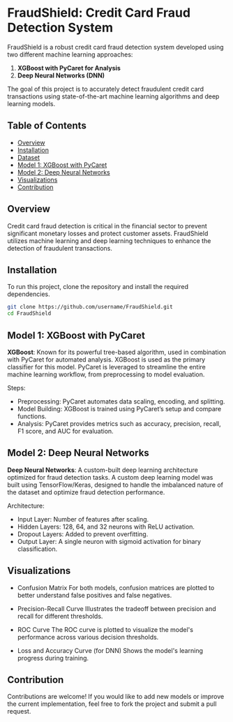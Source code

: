 # FraudShield: Credit Card Fraud Detection System

FraudShield is a robust credit card fraud detection system developed using two different machine learning approaches:
1. **XGBoost with PyCaret for Analysis**
2. **Deep Neural Networks (DNN)**

The goal of this project is to accurately detect fraudulent credit card transactions using state-of-the-art machine learning algorithms and deep learning models.

## Table of Contents
- [Overview](#overview)
- [Installation](#installation)
- [Dataset](https://www.kaggle.com/datasets/chitwanmanchanda/fraudulent-transactions-data)
- [Model 1: XGBoost with PyCaret](#model-1-xgboost-with-pycaret)
- [Model 2: Deep Neural Networks](#model-2-deep-neural-networks)
- [Visualizations](#visualizations)
- [Contribution](#contribution)


## Overview
Credit card fraud detection is critical in the financial sector to prevent significant monetary losses and protect customer assets. FraudShield utilizes machine learning and deep learning techniques to enhance the detection of fraudulent transactions. 

## Installation
To run this project, clone the repository and install the required dependencies.

```bash
git clone https://github.com/username/FraudShield.git
cd FraudShield
```

## Model 1: XGBoost with PyCaret

**XGBoost**: Known for its powerful tree-based algorithm, used in combination with PyCaret for automated analysis.
XGBoost is used as the primary classifier for this model. PyCaret is leveraged to streamline the entire machine learning workflow, from preprocessing to model evaluation.

Steps:
- Preprocessing: PyCaret automates data scaling, encoding, and splitting.
- Model Building: XGBoost is trained using PyCaret’s setup and compare functions.
- Analysis: PyCaret provides metrics such as accuracy, precision, recall, F1 score, and AUC for evaluation.

## Model 2: Deep Neural Networks

**Deep Neural Networks**: A custom-built deep learning architecture optimized for fraud detection tasks.
A custom deep learning model was built using TensorFlow/Keras, designed to handle the imbalanced nature of the dataset and optimize fraud detection performance.

Architecture:
- Input Layer: Number of features after scaling.
- Hidden Layers: 128, 64, and 32 neurons with ReLU activation.
- Dropout Layers: Added to prevent overfitting.
- Output Layer: A single neuron with sigmoid activation for binary classification.

## Visualizations

- Confusion Matrix
For both models, confusion matrices are plotted to better understand false positives and false negatives.

- Precision-Recall Curve
Illustrates the tradeoff between precision and recall for different thresholds.

- ROC Curve
The ROC curve is plotted to visualize the model's performance across various decision thresholds.

- Loss and Accuracy Curve (for DNN)
Shows the model's learning progress during training.

## Contribution
Contributions are welcome! If you would like to add new models or improve the current implementation, feel free to fork the project and submit a pull request.


